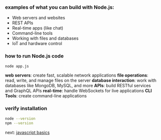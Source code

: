 ### examples of what you can build with Node.js:
- Web servers and websites
- REST APIs
- Real-time apps (like chat)
- Command-line tools
- Working with files and databases
- IoT and hardware control
### how to run Node.js code
```bash
node app.js
```

**web servers**: create fast, scalable network applications
**file operations**: read, write, and manage files on the server
**database interaction**: work with databases like MongoDB, MySQL, and more
**APIs**: build RESTful services and GraphQL APIs
**real-time**: handle WebSockets for live applications
**CLI Tools**: create command-line applications

### verify installation
```bash
node --version
npm --version
```

next: [javascript basics](javascript_basics.md)
